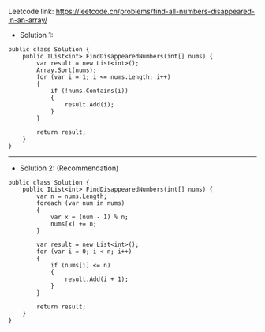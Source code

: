Leetcode link: https://leetcode.cn/problems/find-all-numbers-disappeared-in-an-array/ 

- Solution 1:
```
public class Solution {
    public IList<int> FindDisappearedNumbers(int[] nums) {
        var result = new List<int>();
        Array.Sort(nums);
        for (var i = 1; i <= nums.Length; i++)
        {
            if (!nums.Contains(i))
            {
                result.Add(i);
            }
        }

        return result;
    }
}
```
---

- Solution 2: (Recommendation)
```
public class Solution {
    public IList<int> FindDisappearedNumbers(int[] nums) {
        var n = nums.Length;
        foreach (var num in nums)
        {
            var x = (num - 1) % n;
            nums[x] += n;
        }

        var result = new List<int>();
        for (var i = 0; i < n; i++)
        {
            if (nums[i] <= n)
            {
                result.Add(i + 1);
            }
        }

        return result;
    }
}
```
